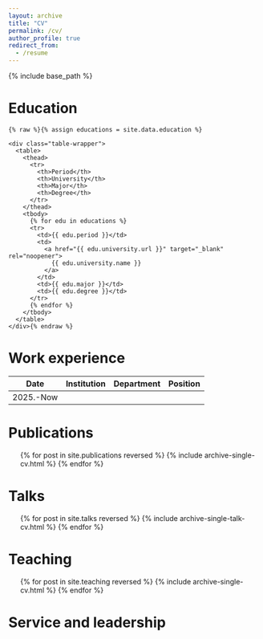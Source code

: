```yaml
---
layout: archive
title: "CV"
permalink: /cv/
author_profile: true
redirect_from:
  - /resume
---
```


{% include base_path %}

Education
======

```
{% raw %}{% assign educations = site.data.education %}

<div class="table-wrapper">
  <table>
    <thead>
      <tr>
        <th>Period</th>
        <th>University</th>
        <th>Major</th>
        <th>Degree</th>
      </tr>
    </thead>
    <tbody>
      {% for edu in educations %}
      <tr>
        <td>{{ edu.period }}</td>
        <td>
          <a href="{{ edu.university.url }}" target="_blank" rel="noopener">
            {{ edu.university.name }}
          </a>
        </td>
        <td>{{ edu.major }}</td>
        <td>{{ edu.degree }}</td>
      </tr>
      {% endfor %}
    </tbody>
  </table>
</div>{% endraw %}
```



Work experience
======

|   Date    | Institution | Department | Position |
| :-------: | :---------: | :--------: | :------: |
| 2025.-Now |             |            |          |

Publications
======

  <ul>{% for post in site.publications reversed %}
    {% include archive-single-cv.html %}
  {% endfor %}</ul>

Talks
======
  <ul>{% for post in site.talks reversed %}
    {% include archive-single-talk-cv.html  %}
  {% endfor %}</ul>

Teaching
======
  <ul>{% for post in site.teaching reversed %}
    {% include archive-single-cv.html %}
  {% endfor %}</ul>

Service and leadership
======
